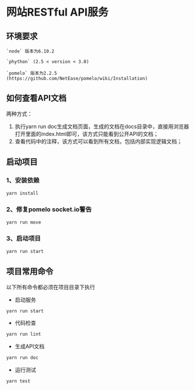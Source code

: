 # 网站RESTful API服务
## 环境要求

    `node` 版本为6.10.2
    
    `phython` (2.5 < version < 3.0)
    
    `pomelo` 版本为2.2.5 (https://github.com/NetEase/pomelo/wiki/Installation)
    
## 如何查看API文档
两种方式：

1. 执行yarn run doc生成文档页面，生成的文档在docs目录中，直接用浏览器打开里面的index.html即可，该方式只能看到公开API的文档；
2. 查看代码中的注释，该方式可以看到所有文档，包括内部实现逻辑文档；

## 启动项目
### 1、安装依赖
```bash
yarn install
```
### 2、修复pomelo socket.io警告
```bash
yarn run move
```
### 3、启动项目
```bash
yarn run start
```

## 项目常用命令
以下所有命令都必须在项目目录下执行
- 启动服务
```bash
yarn run start
```
- 代码检查
```bash
yarn run lint
```
- 生成API文档
```bash
yarn run doc
```
- 运行测试
```bash
yarn test
```
